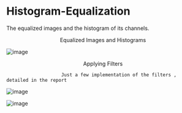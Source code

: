 # Histogram-Equalization
The equalized images and the histogram of its channels.

<p align="center">
Equalized Images and Histograms</p>
            
            
![image](https://github.com/feritcgulten/Histogram-Equalization/assets/14100704/f7556ef3-09ea-490b-b89f-914cd5ac107d)


<p align="center">
Applying Filters </p>

                        Just a few implementation of the filters , detailed in the report

![image](https://github.com/feritcgulten/Histogram-Equalization/assets/14100704/d65407ea-c1ff-4da9-a1df-86d499536615)

![image](https://github.com/feritcgulten/Histogram-Equalization/assets/14100704/f2ac03d7-36ae-4530-93f9-c4d47e0a4581)

